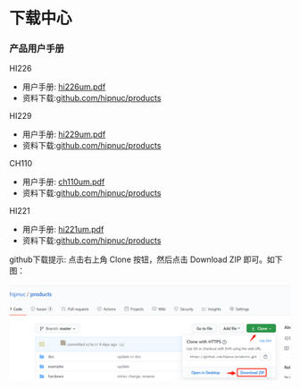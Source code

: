 # 下载中心

### 产品用户手册

HI226

* 用户手册: [hi226um.pdf](hi229/hi229um_cn.pdf)
* 资料下载:[github.com/hipnuc/products](https://github.com/hipnuc/products) 

HI229

* 用户手册: [hi229um.pdf](hi229/hi229um_cn.pdf)
* 资料下载:[github.com/hipnuc/products](https://github.com/hipnuc/products)

CH110

* 用户手册:   [ch110um.pdf](ch110/ch110um_cn.pdf)
* 资料下载:[github.com/hipnuc/products](https://github.com/hipnuc/products) 

HI221

* 用户手册:   [hi221um.pdf](hi221/hi221um_cn.pdf)
* 资料下载:[github.com/hipnuc/products](https://github.com/hipnuc/products) 





github下载提示: 点击右上角 Clone 按钮，然后点击  Download ZIP 即可。如下图：

![](./github_download.png)

